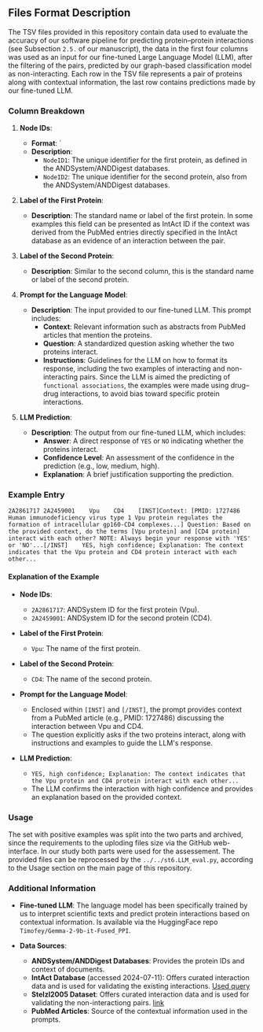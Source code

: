 ## Files Format Description

The TSV files provided in this repository contain data used to evaluate the accuracy of our software pipeline for predicting protein–protein interactions (see Subsection `2.5.` of our manuscript), the data in the first four columns was used as an input for our fine-tuned Large Language Model (LLM), after the filtering of the pairs, predicted by our graph-based classification model as non-interacting. Each row in the TSV file represents a pair of proteins along with contextual information, the last row contains predictions made by our fine-tuned LLM.

### Column Breakdown

1. **Node IDs**:
   - **Format**: `<NodeID1> <NodeID2>
   - **Description**:
     - `NodeID1`: The unique identifier for the first protein, as defined in the ANDSystem/ANDDigest databases.
     - `NodeID2`: The unique identifier for the second protein, also from the ANDSystem/ANDDigest databases.

2. **Label of the First Protein**:
   - **Description**: The standard name or label of the first protein. In some examples this field can be presented as IntAct ID if the context was derived from the PubMed entries directly specified in the IntAct database as an evidence of an interaction between the pair. 

3. **Label of the Second Protein**:
   - **Description**: Similar to the second column, this is the standard name or label of the second protein.

4. **Prompt for the Language Model**:
   - **Description**: The input provided to our fine-tuned LLM. This prompt includes:
     - **Context**: Relevant information such as abstracts from PubMed articles that mention the proteins.
     - **Question**: A standardized question asking whether the two proteins interact.
     - **Instructions**: Guidelines for the LLM on how to format its response, including the two examples of interacting and non-interacting pairs. Since the LLM is aimed the predicting of `functional associations`, the examples were made using drug–drug interactions, to avoid bias toward specific protein interactions.

5. **LLM Prediction**:
   - **Description**: The output from our fine-tuned LLM, which includes:
     - **Answer**: A direct response of `YES` or `NO` indicating whether the proteins interact.
     - **Confidence Level**: An assessment of the confidence in the prediction (e.g., low, medium, high).
     - **Explanation**: A brief justification supporting the prediction.

### Example Entry

```
2A2861717 2A2459001    Vpu    CD4    [INST]Context: [PMID: 1727486 Human immunodeficiency virus type 1 Vpu protein regulates the formation of intracellular gp160-CD4 complexes...] Question: Based on the provided context, do the terms [Vpu protein] and [CD4 protein] interact with each other? NOTE: Always begin your response with 'YES' or 'NO'...[/INST]    YES, high confidence; Explanation: The context indicates that the Vpu protein and CD4 protein interact with each other...
```

#### Explanation of the Example

- **Node IDs**:
  - `2A2861717`: ANDSystem ID for the first protein (Vpu).
  - `2A2459001`: ANDSystem ID for the second protein (CD4).

- **Label of the First Protein**:
  - `Vpu`: The name of the first protein.

- **Label of the Second Protein**:
  - `CD4`: The name of the second protein.

- **Prompt for the Language Model**:
  - Enclosed within `[INST]` and `[/INST]`, the prompt provides context from a PubMed article (e.g., PMID: 1727486) discussing the interaction between Vpu and CD4.
  - The question explicitly asks if the two proteins interact, along with instructions and examples to guide the LLM's response.

- **LLM Prediction**:
  - `YES, high confidence; Explanation: The context indicates that the Vpu protein and CD4 protein interact with each other...`
  - The LLM confirms the interaction with high confidence and provides an explanation based on the provided context.

### Usage

The set with positive examples was split into the two parts and archived, since the requirements to the uploding files size via the GitHub web-interface. In our study both parts were used for the assessement. The provided files can be reprocessed by the `../../st6.LLM_eval.py`, according to the Usage section on the main page of this repository.

### Additional Information

- **Fine-tuned LLM**: The language model has been specifically trained by us to interpret scientific texts and predict protein interactions based on contextual information. Is available via the HuggingFace repo `Timofey/Gemma-2-9b-it-Fused_PPI`.

- **Data Sources**:
  - **ANDSystem/ANDDigest Databases**: Provides the protein IDs and context of documents.
  - **IntAct Database** (accessed 2024-07-11): Offers curated interaction data and is used for validating the existing interactions. [Used query](https://www.ebi.ac.uk/intact/search?query=species:9606&interactorTypesFilter=protein&interactionTypesFil-ter=physical%20association,direct%20interaction&interactionHostOrganismsFilter=Homo%20sapiens)
  - **Stelzl2005 Dataset**: Offers curated interaction data and is used for validating the non-interactiong pairs. [link](http://www.russelllab.org/negatives/)
  - **PubMed Articles**: Source of the contextual information used in the prompts.
